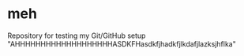 # meh
Repository for testing my Git/GitHub setup
"AHHHHHHHHHHHHHHHHHHHASDKFHasdkfjhadkfjlkdafjlazksjhflka" 
